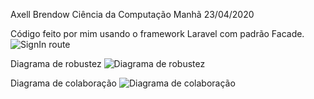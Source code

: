 Axell Brendow
Ciência da Computação
Manhã
23/04/2020

Código feito por mim usando o framework Laravel com padrão Facade.
![SignIn route](https://i.imgur.com/g0VeLol.png)

Diagrama de robustez
![Diagrama de robustez](https://i.imgur.com/kAXVsKo.png)

Diagrama de colaboração
![Diagrama de colaboração](https://i.imgur.com/QFuPCVh.png)

